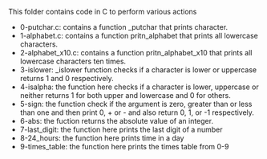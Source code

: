 This folder contains code in C to perform various actions
- 0-putchar.c: contains a function _putchar that prints character.
- 1-alphabet.c: contains a function pritn_alphabet that prints all lowercase characters.
- 2-alphabet_x10.c: contains a function pritn_alphabet_x10 that prints all lowercase
characters ten times.
- 3-islower: _islower function checks if a character is lower or uppercase returns 1
and 0 respectively.
- 4-isalpha: the function here checks if a character is lower, uppercase or neither returns 
1 for both upper and lowercase and 0 for others.
- 5-sign: the function check if the argument is zero, greater than or less than one and then
print 0, + or - and also return 0, 1, or -1 respectively.
- 6-abs: the fuction returns the absolute value of an integer.
- 7-last_digit: the function here prints the last digit of a number
- 8-24_hours: the function here prints time in a day
- 9-times_table: the function here prints the times table from 0-9
 
